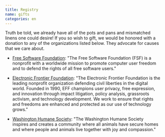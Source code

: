 ```yaml
---
title: Registry
name: gifts
categories: en
---
```


Truth be told, we already have all of the pots and pans and mismatched
linens one could desire! If you so wish to gift, we would be honored
with a donation to any of the organizations listed below. They advocate
for causes that we care about.

- [Free Software Foundation][fsf]: "The Free Software Foundation (FSF)
  is a nonprofit with a worldwide mission to promote computer user
  freedom and to defend the rights of all free software users."

- [Electronic Frontier Foundation][eff]: "The Electronic Frontier
  Foundation is the leading nonprofit organization defending civil
  liberties in the digital world. Founded in 1990, EFF champions user
  privacy, free expression, and innovation through impact litigation,
  policy analysis, grassroots activism, and technology development. We
  work to ensure that rights and freedoms are enhanced and protected as
  our use of technology grows."

- [Washington Humane Society][whs]: "The Washington Humane Society
  inspires and creates a community where all animals have secure homes
  and where people and animals live together with joy and compassion."


[fsf]: https://my.fsf.org/donate?referer=erin-and-anderson-wedding
[eff]: https://supporters.eff.org/donate?referer=erin-and-anderson-wedding
[whs]: https://secure3.convio.net/whsdc/site/Donation2?idb=0&df_id=6886&6886.donation=form1&referer=erin-and-anderson-wedding
